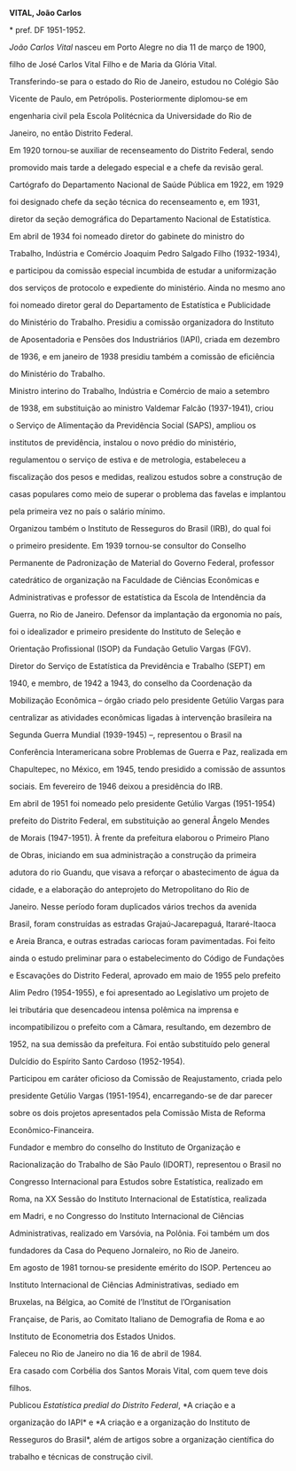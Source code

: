 **VITAL, João Carlos**



\* pref. DF 1951-1952.



*João Carlos Vital* nasceu em Porto Alegre no dia 11 de março de 1900,

filho de José Carlos Vital Filho e de Maria da Glória Vital.



Transferindo-se para o estado do Rio de Janeiro, estudou no Colégio São

Vicente de Paulo, em Petrópolis. Posteriormente diplomou-se em

engenharia civil pela Escola Politécnica da Universidade do Rio de

Janeiro, no então Distrito Federal.



Em 1920 tornou-se auxiliar de recenseamento do Distrito Federal, sendo

promovido mais tarde a delegado especial e a chefe da revisão geral.

Cartógrafo do Departamento Nacional de Saúde Pública em 1922, em 1929

foi designado chefe da seção técnica do recenseamento e, em 1931,

diretor da seção demográfica do Departamento Nacional de Estatística.



Em abril de 1934 foi nomeado diretor do gabinete do ministro do

Trabalho, Indústria e Comércio Joaquim Pedro Salgado Filho (1932-1934),

e participou da comissão especial incumbida de estudar a uniformização

dos serviços de protocolo e expediente do ministério. Ainda no mesmo ano

foi nomeado diretor geral do Departamento de Estatística e Publicidade

do Ministério do Trabalho. Presidiu a comissão organizadora do Instituto

de Aposentadoria e Pensões dos Industriários (IAPI), criada em dezembro

de 1936, e em janeiro de 1938 presidiu também a comissão de eficiência

do Ministério do Trabalho.



Ministro interino do Trabalho, Indústria e Comércio de maio a setembro

de 1938, em substituição ao ministro Valdemar Falcão (1937-1941), criou

o Serviço de Alimentação da Previdência Social (SAPS), ampliou os

institutos de previdência, instalou o novo prédio do ministério,

regulamentou o serviço de estiva e de metrologia, estabeleceu a

fiscalização dos pesos e medidas, realizou estudos sobre a construção de

casas populares como meio de superar o problema das favelas e implantou

pela primeira vez no país o salário mínimo.



Organizou também o Instituto de Resseguros do Brasil (IRB), do qual foi

o primeiro presidente. Em 1939 tornou-se consultor do Conselho

Permanente de Padronização de Material do Governo Federal, professor

catedrático de organização na Faculdade de Ciências Econômicas e

Administrativas e professor de estatística da Escola de Intendência da

Guerra, no Rio de Janeiro. Defensor da implantação da ergonomia no país,

foi o idealizador e primeiro presidente do Instituto de Seleção e

Orientação Profissional (ISOP) da Fundação Getulio Vargas (FGV).



Diretor do Serviço de Estatística da Previdência e Trabalho (SEPT) em

1940, e membro, de 1942 a 1943, do conselho da Coordenação da

Mobilização Econômica – órgão criado pelo presidente Getúlio Vargas para

centralizar as atividades econômicas ligadas à intervenção brasileira na

Segunda Guerra Mundial (1939-1945) –, representou o Brasil na

Conferência Interamericana sobre Problemas de Guerra e Paz, realizada em

Chapultepec, no México, em 1945, tendo presidido a comissão de assuntos

sociais. Em fevereiro de 1946 deixou a presidência do IRB.



Em abril de 1951 foi nomeado pelo presidente Getúlio Vargas (1951-1954)

prefeito do Distrito Federal, em substituição ao general Ângelo Mendes

de Morais (1947-1951). À frente da prefeitura elaborou o Primeiro Plano

de Obras, iniciando em sua administração a construção da primeira

adutora do rio Guandu, que visava a reforçar o abastecimento de água da

cidade, e a elaboração do anteprojeto do Metropolitano do Rio de

Janeiro. Nesse período foram duplicados vários trechos da avenida

Brasil, foram construídas as estradas Grajaú-Jacarepaguá, Itararé-Itaoca

e Areia Branca, e outras estradas cariocas foram pavimentadas. Foi feito

ainda o estudo preliminar para o estabelecimento do Código de Fundações

e Escavações do Distrito Federal, aprovado em maio de 1955 pelo prefeito

Alim Pedro (1954-1955), e foi apresentado ao Legislativo um projeto de

lei tributária que desencadeou intensa polêmica na imprensa e

incompatibilizou o prefeito com a Câmara, resultando, em dezembro de

1952, na sua demissão da prefeitura. Foi então substituído pelo general

Dulcídio do Espírito Santo Cardoso (1952-1954).



Participou em caráter oficioso da Comissão de Reajustamento, criada pelo

presidente Getúlio Vargas (1951-1954), encarregando-se de dar parecer

sobre os dois projetos apresentados pela Comissão Mista de Reforma

Econômico-Financeira.



Fundador e membro do conselho do Instituto de Organização e

Racionalização do Trabalho de São Paulo (IDORT), representou o Brasil no

Congresso Internacional para Estudos sobre Estatística, realizado em

Roma, na XX Sessão do Instituto Internacional de Estatística, realizada

em Madri, e no Congresso do Instituto Internacional de Ciências

Administrativas, realizado em Varsóvia, na Polônia. Foi também um dos

fundadores da Casa do Pequeno Jornaleiro, no Rio de Janeiro.



Em agosto de 1981 tornou-se presidente emérito do ISOP. Pertenceu ao

Instituto Internacional de Ciências Administrativas, sediado em

Bruxelas, na Bélgica, ao Comité de l’Institut de l’Organisation

Française, de Paris, ao Comitato Italiano de Demografia de Roma e ao

Instituto de Econometria dos Estados Unidos.



Faleceu no Rio de Janeiro no dia 16 de abril de 1984.



Era casado com Corbélia dos Santos Morais Vital, com quem teve dois

filhos.



Publicou *Estatística predial do Distrito Federal*, *A criação e a

organização do IAPI* e *A criação e a organização do Instituto de

Resseguros do Brasil*, além de artigos sobre a organização científica do

trabalho e técnicas de construção civil.



